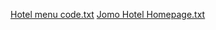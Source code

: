 [Hotel menu code.txt](https://github.com/user-attachments/files/20362201/Hotel.menu.code.txt)
[Jomo Hotel Homepage.txt](https://github.com/user-attachments/files/20362200/Jomo.Hotel.Homepage.txt)
